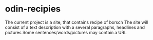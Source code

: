 # odin-recipies
The current project is a site, that contains recipe of borsch
The site will consist of a text description with a several paragraphs, headlines and pictures
Some sentences/words/pictures may contain a URL
